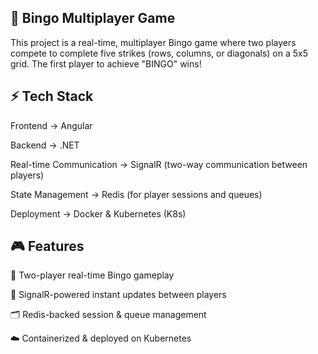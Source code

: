 🎲 Bingo Multiplayer Game
--------------------------------
This project is a real-time, multiplayer Bingo game where two players compete to complete five strikes (rows, columns, or diagonals) on a 5x5 grid. 
The first player to achieve "BINGO" wins!

⚡ Tech Stack
---------------------
Frontend → Angular

Backend → .NET

Real-time Communication → SignalR (two-way communication between players)

State Management → Redis (for player sessions and queues)

Deployment → Docker & Kubernetes (K8s)

🎮 Features
----------------------
🎲 Two-player real-time Bingo gameplay

🔄 SignalR-powered instant updates between players

🗂 Redis-backed session & queue management

☁️ Containerized & deployed on Kubernetes
